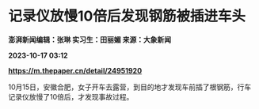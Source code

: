 # 记录仪放慢10倍后发现钢筋被插进车头
**澎湃新闻编辑：张琳 实习生：田丽媚 来源：大象新闻**

**2023-10-17 03:12**

**https://m.thepaper.cn/detail/24951920**

10月15日，安徽合肥，女子开车去露营，到目的地才发现车前插了根钢筋，行车记录仪放慢了10倍后，才发现事故过程。
